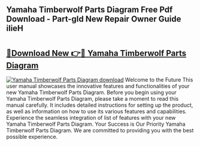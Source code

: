## Yamaha Timberwolf Parts Diagram Free Pdf Download - Part-gId New Repair Owner Guide ilieH

# <h2><a href="http://dfl0kn.blite.top/?on=Yamaha+Timberwolf+Parts+Diagram">🔗Download New 👉🔴 Yamaha Timberwolf Parts Diagram</a></h2>

[![Yamaha Timberwolf Parts Diagram download](https://i.imgur.com/lujVjoI.png)](http://dfl0kn.blite.top/?on=Yamaha+Timberwolf+Parts+Diagram)
Welcome to the Future This user manual showcases the innovative features and functionalities of your new Yamaha Timberwolf Parts Diagram. Before you begin using your Yamaha Timberwolf Parts Diagram, please take a moment to read this manual carefully. It includes detailed instructions for setting up the product, as well as information on how to use its various features and capabilities. Experience the seamless integration of list of features with your new Yamaha Timberwolf Parts Diagram. Your Success is Our Priority Yamaha Timberwolf Parts Diagram. We are committed to providing you with the best possible experience.
